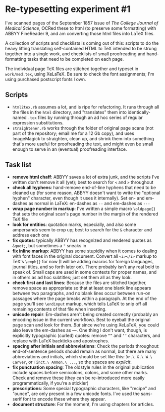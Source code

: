 # Re-typesetting experiment #1

I've scanned pages of the September 1857 issue of _The College Journal of Medical Science_, OCRed these to html (to preserve some formatting) with ABBYY FineReader 9, and am converting those html files into LaTeX files.

A collection of scripts and checklists is coming out of this: scripts to do the heavy lifting translating self-contained HTML to TeX intended to be strung together into a single work, and checklists of small proofreading and hand-formatting tasks that need to be completed on each page.

The individual page TeX files are stitched together and typeset in `work/med.tex`, using XeLaTeX. Be sure to check the font assignments; I'm using purchased postscript fonts I own.

## Scripts

* `html2tex.rb` assumes a lot, and is ripe for refactoring. It runs through all the files in the `html` directory, and "translates" them into identically-named `.tex` files by running through an ad hoc series of regular expression substitutions.
* `straightener.rb` works through the folder of original page scans (not part of the repository; email me for a 12 Gb copy), and uses ImageMagick to straighten, clean up, and shrink them into something that's more useful for proofreading the text, and might even be small enough to serve in an (eventual) proofreading interface.

## Task list

* **remove html chaff**: ABBYY saves a lot of extra junk, and the scripts I've written don't remove it all (yet); best to search for `<` and `>` throughout
* **check all hyphens**: hand-remove end-of-line hyphens that need to be cleaned up (for some reason, ABBYY doesn't want to write the "optional hyphen" character, even though it uses it internally). Set en- and em-dashes as normal in LaTeX: en-dashes as `--` and em-dashes as `---`
* **wrap page number in markup**: I've written a simple macro `\oldpage{}` that sets the original scan's page number in the margin of the rendered TeX file
* **look for entities**: quotation marks, especially, and also some ampersands seem to crop up; best to search for the `&` character and address each one
* **fix quotes**: typically ABBYY has recognized and rendered quotes as `&quot;`, but sometimes a `"` sneaks in
* **fix inline markup**: ABBYY has some stupidity when it comes to dealing with font faces in the original document. Convert all `<i></i>` markup to TeX's `\emph{}` for now (I will be adding macros for foreign languages, journal titles, and so forth later on). There probably isn't any real bold to speak of. Small caps are used in some contexts for proper names, and in others as ad hoc subtitles; just set them all as they look.
* **check first and last lines**: Because the files are stitched together, remove space as appropriate so that at least one blank line appears between two paragraphs, and no blank lines occur between run-on passages where the page breaks within a paragraph. At the end of the page you'll see `\endinput` markup, which tells LaTeX to snip off all remaining contents of that file when inserting.
* **unicode repair**: Em-dashes aren't being created correctly (probably an encoding issue in the current workflow). Best to eyeball the original page scan and look for them. *But* since we're using XeLaTeX, you could also leave the em-dashes as —. One thing I don't want, though, is explicitly typographic (curled) quotes: remove `“”` and `‘’` characters, and replace with LaTeX backticks and apostrophes.
* **spacing after initials and abbreviations**: Check the periods throughout: end-of-sentence periods should remain as normal, but there are many abbreviations and initials, which should be set like this: `Dr.\ G.\ W.\ Carver`, or `Tinct.\ Ammon.\ ...`, so the spaces are *explicit*.
* **fix punctuation spacing**: The oldstyle rules in the original publication include spaces before semicolons, colons, and some other marks. Check and remove these (they can be re-introduced more easily programmatically, if you're a stickler)
* **prescriptions**: Some special typographic characters, like "recipe" and "ounce", are only present in a few unicode fonts. I've used the sans-serif font to encode these where they appear.
* **document structure**: For the moment, I'm using chapters for articles.
